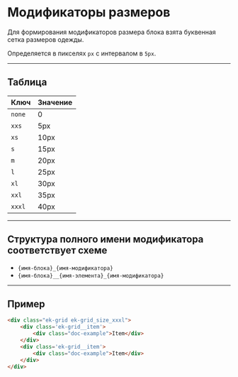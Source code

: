 # Модификаторы размеров

Для формирования модификаторов размера блока взята буквенная сетка размеров одежды.

Определяется в пикселях `px` с интервалом в `5px`.

---

## Таблица

|  Ключ  | Значение |
|--------|----------|
| `none` |   0      |
| `xxs`  |   5px    |
| `xs`   |   10px   |
| `s`    |   15px   |
| `m`    |   20px   |
| `l`    |   25px   |
| `xl`   |   30px   |
| `xxl`  |   35px   |
| `xxxl` |   40px   |

---

## Структура полного имени модификатора соответствует схеме

- `{имя-блока}_{имя-модификатора}`
- `{имя-блока}__{имя-элемента}_{имя-модификатора}`

---

## Пример

``` html
<div class="ek-grid ek-grid_size_xxxl">
    <div class='ek-grid__item'>
        <div class="doc-example">Item</div>
    </div>
    <div class='ek-grid__item'>
        <div class="doc-example">Item</div>
    </div>
</div>
```
